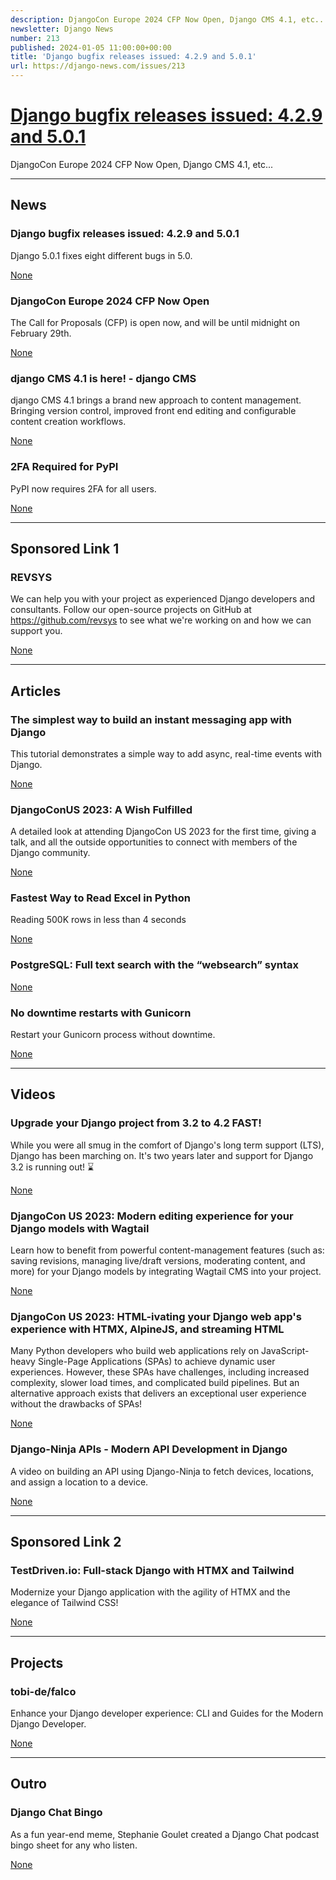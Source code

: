 ```yaml
---
description: DjangoCon Europe 2024 CFP Now Open, Django CMS 4.1, etc...
newsletter: Django News
number: 213
published: 2024-01-05 11:00:00+00:00
title: 'Django bugfix releases issued: 4.2.9 and 5.0.1'
url: https://django-news.com/issues/213
---
```


# [Django bugfix releases issued: 4.2.9 and 5.0.1](https://django-news.com/issues/213)

DjangoCon Europe 2024 CFP Now Open, Django CMS 4.1, etc...

  ----

  ## News

  ### Django bugfix releases issued: 4.2.9 and 5.0.1

  <p>Django 5.0.1 fixes eight different bugs in 5.0.</p>

  [None](None)

  ### DjangoCon Europe 2024 CFP Now Open

  <p>The Call for Proposals (CFP) is open now, and will be until midnight on February 29th.</p>

  [None](None)

  ### django CMS 4.1 is here! - django CMS

  <p>django CMS 4.1 brings a brand new approach to content management. Bringing version control, improved front end editing and configurable content creation workflows.</p>

  [None](None)

  ### 2FA Required for PyPI

  <p>PyPI now requires 2FA for all users.</p>

  [None](None)

  ----

  ## Sponsored Link 1

  ### REVSYS

  <p>We can help you with your project as experienced Django developers and consultants. Follow our open-source projects on GitHub at <a href="https://cur.at/Q2K65E7">https://github.com/revsys</a> to see what we're working on and how we can support you.</p>

  [None](None)

  ----

  ## Articles

  ### The simplest way to build an instant messaging app with Django

  <p>This tutorial demonstrates a simple way to add async, real-time events with Django.</p>

  [None](None)

  ### DjangoConUS 2023: A Wish Fulfilled

  <p>A detailed look at attending DjangoCon US 2023 for the first time, giving a talk, and all the outside opportunities to connect with members of the Django community.</p>

  [None](None)

  ### Fastest Way to Read Excel in Python

  <p>Reading 500K rows in less than 4 seconds</p>

  [None](None)

  ### PostgreSQL: Full text search with the “websearch” syntax

  

  [None](None)

  ### No downtime restarts with Gunicorn

  <p>Restart your Gunicorn process without downtime.</p>

  [None](None)

  ----

  ## Videos

  ### Upgrade your Django project from 3.2 to 4.2 FAST!

  <p>While you were all smug in the comfort of Django's long term support (LTS), Django has been marching on. It's two years later and support for Django 3.2 is running out! ⌛</p>

  [None](None)

  ### DjangoCon US 2023: Modern editing experience for your Django models with Wagtail

  <p>Learn how to benefit from powerful content-management features (such as: saving revisions, managing live/draft versions, moderating content, and more) for your Django models by integrating Wagtail CMS into your project.</p>

  [None](None)

  ### DjangoCon US 2023: HTML-ivating your Django web app's experience with HTMX, AlpineJS, and streaming HTML

  <p>Many Python developers who build web applications rely on JavaScript-heavy Single-Page Applications (SPAs) to achieve dynamic user experiences. However, these SPAs have challenges, including increased complexity, slower load times, and complicated build pipelines. But an alternative approach exists that delivers an exceptional user experience without the drawbacks of SPAs!</p>

  [None](None)

  ### Django-Ninja APIs - Modern API Development in Django

  <p>A video on building an API using Django-Ninja to fetch devices, locations, and assign a location to a device.</p>

  [None](None)

  ----

  ## Sponsored Link 2

  ### TestDriven.io: Full-stack Django with HTMX and Tailwind

  <p>Modernize your Django application with the agility of HTMX and the elegance of Tailwind CSS!</p>

  [None](None)

  ----

  ## Projects

  ### tobi-de/falco

  <p>Enhance your Django developer experience: CLI and Guides for the Modern Django Developer.</p>

  [None](None)

  ----

  ## Outro

  ### Django Chat Bingo

  <p>As a fun year-end meme, Stephanie Goulet created a Django Chat podcast bingo sheet for any who listen.</p>

  [None](None)